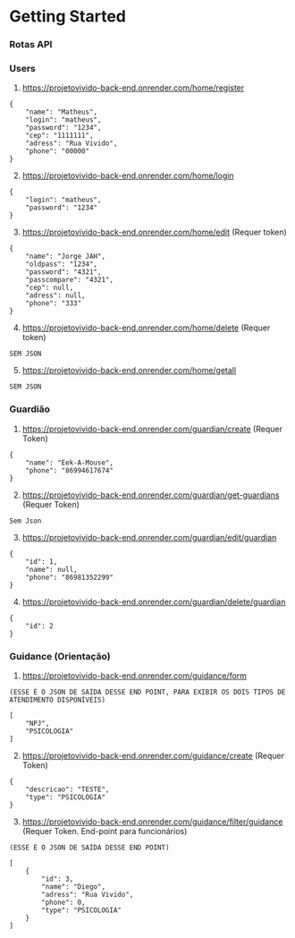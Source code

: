 # Getting Started

### Rotas API

### Users ###
1. https://projetovivido-back-end.onrender.com/home/register


```
{
	"name": "Matheus",
	"login": "matheus",
	"password": "1234",
	"cep": "1111111",
	"adress": "Rua Vivido",
	"phone": "00000"
}
```

2. https://projetovivido-back-end.onrender.com/home/login

```
{
	"login": "matheus",
	"password": "1234"
}

```

3. https://projetovivido-back-end.onrender.com/home/edit
(Requer token)

```
{
	"name": "Jorge JAH",
	"oldpass": "1234",
	"password": "4321",
	"passcompare": "4321",
	"cep": null,
	"adress": null,
	"phone": "333"
}
```
4. https://projetovivido-back-end.onrender.com/home/delete
(Requer token)

```
SEM JSON
```

5. https://projetovivido-back-end.onrender.com/home/getall

```
SEM JSON
```

### Guardião ###

1. https://projetovivido-back-end.onrender.com/guardian/create
(Requer Token)

````
{
	"name": "Eek-A-Mouse",
	"phone": "86994617674"
}
````
2. https://projetovivido-back-end.onrender.com/guardian/get-guardians
(Requer Token)

````
Sem Json
````

3. https://projetovivido-back-end.onrender.com/guardian/edit/guardian

````
{
	"id": 1,
	"name": null,
	"phone": "86981352299"
}
````

4. https://projetovivido-back-end.onrender.com/guardian/delete/guardian

````
{
	"id": 2
}
````

### Guidance (Orientação) ###

1. https://projetovivido-back-end.onrender.com/guidance/form

````
(ESSE É O JSON DE SAÍDA DESSE END POINT, PARA EXIBIR OS DOIS TIPOS DE ATENDIMENTO DISPONÍVEIS)

[
	"NPJ",
	"PSICOLOGIA"
]
````

2. https://projetovivido-back-end.onrender.com/guidance/create
(Requer Token)

````
{
	"descricao": "TESTE",
	"type": "PSICOLOGIA"
}
````

3. https://projetovivido-back-end.onrender.com/guidance/filter/guidance
(Requer Token. End-point para funcionários)

````
(ESSE É O JSON DE SAÍDA DESSE END POINT)

[
	{
		"id": 3,
		"name": "Diego",
		"adress": "Rua Vivido",
		"phone": 0,
		"type": "PSICOLOGIA"
	}
]
````
